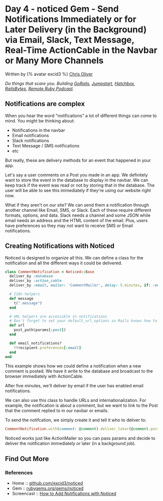 # Day 4 - noticed Gem - Send Notifications Immediately or for Later Delivery (in the Background) via Email, Slack, Text Message, Real-Time ActionCable in the Navbar or Many More Channels

Written by {% avatar excid3 %} [Chris Oliver](https://github.com/excid3)

_Do things that scare you. Building [GoRails](http://GoRails.com), [Jumpstart](http://JumpstartRails.com), [Hatchbox](http://Hatchbox.io), [RailsBytes](http://RailsBytes.com), [Remote Ruby Podcast](https://remoteruby.transistor.fm/)._



## Notifications are complex

When you hear the word "notifications" a lot of different things can come to mind. You might be thinking about:

* Notifications in the navbar
* Email notifications
* Slack notifications
* Text Message / SMS notifications
* etc

But really, these are delivery methods for an event that happened in your app.

Let's say a user comments on a Post you made in an app. We definitely want to store the event in the database to display in the navbar. We can keep track if the event was read or not by storing that in the database. The user will be able to see this immediately if they're using our website right now.

What if they aren't on our site? We can send them a notification through another channel like Email, SMS, or Slack. Each of these require different formats, options, and data. Slack needs a channel and some JSON while email needs an address and the HTML content of the email. Plus, users have preferences so they may not want to receive SMS or Email notifications.

## Creating Notifications with Noticed

Noticed is designed to organize all this. We can define a class for the notification and all the different ways it could be delivered.

```ruby
class CommentNotification < Noticed::Base
  deliver_by :database
  deliver_by :action_cable
  deliver_by :email, mailer: 'CommentMailer', delay: 5.minutes, if: :email_notifications?

  # I18n helpers
  def message
    t(".message")
  end

  # URL helpers are accessible in notifications
  # Don't forget to set your default_url_options so Rails knows how to generate urls
  def url
    post_path(params[:post])
  end

  def email_notifications?
    !!recipient.preferences[:email]
  end
end
```

This example shows how we could define a notification when a new comment is posted. We have it write to the database and broadcast to the browser immediately with ActionCable.

After five minutes, we'll deliver by email if the user has enabled email notifications.

We can also use this class to handle URLs and internationalization. For example, the notification is about a comment, but we want to link to the Post that the comment replied to in our navbar or emails.

To send the notifcation, we simply create it and tell it who to deliver to:

```ruby
CommentNotification.with(comment: @comment).deliver_later(@comment.post.author)
```

Noticed works just like ActionMailer so you can pass params and decide to deliver the notification immediately or later (in a background job).

## Find Out More

### References

- Home :: [github.com/excid3/noticed](https://github.com/excid3/noticed)
- Gem :: [rubygems.org/gems/noticed](https://rubygems.org/gems/noticed)
- Screencast :: [How to Add Notifications with Noticed](https://gorails.com/episodes/rails-notifications-with-noticed?autoplay=1)

